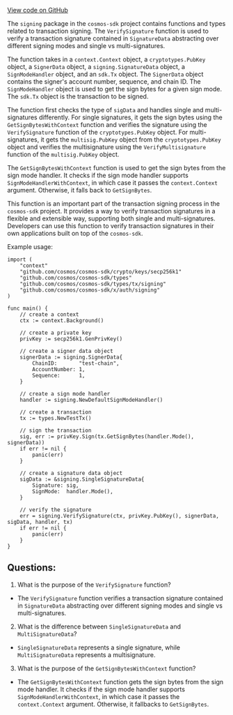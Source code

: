 [View code on GitHub](https://github.com/cosmos/cosmos-sdk.git/x/auth/signing/verify.go)

The `signing` package in the `cosmos-sdk` project contains functions and types related to transaction signing. The `VerifySignature` function is used to verify a transaction signature contained in `SignatureData` abstracting over different signing modes and single vs multi-signatures. 

The function takes in a `context.Context` object, a `cryptotypes.PubKey` object, a `SignerData` object, a `signing.SignatureData` object, a `SignModeHandler` object, and an `sdk.Tx` object. The `SignerData` object contains the signer's account number, sequence, and chain ID. The `SignModeHandler` object is used to get the sign bytes for a given sign mode. The `sdk.Tx` object is the transaction to be signed.

The function first checks the type of `sigData` and handles single and multi-signatures differently. For single signatures, it gets the sign bytes using the `GetSignBytesWithContext` function and verifies the signature using the `VerifySignature` function of the `cryptotypes.PubKey` object. For multi-signatures, it gets the `multisig.PubKey` object from the `cryptotypes.PubKey` object and verifies the multisignature using the `VerifyMultisignature` function of the `multisig.PubKey` object.

The `GetSignBytesWithContext` function is used to get the sign bytes from the sign mode handler. It checks if the sign mode handler supports `SignModeHandlerWithContext`, in which case it passes the `context.Context` argument. Otherwise, it falls back to `GetSignBytes`.

This function is an important part of the transaction signing process in the `cosmos-sdk` project. It provides a way to verify transaction signatures in a flexible and extensible way, supporting both single and multi-signatures. Developers can use this function to verify transaction signatures in their own applications built on top of the `cosmos-sdk`. 

Example usage:

```
import (
    "context"
    "github.com/cosmos/cosmos-sdk/crypto/keys/secp256k1"
    "github.com/cosmos/cosmos-sdk/types"
    "github.com/cosmos/cosmos-sdk/types/tx/signing"
    "github.com/cosmos/cosmos-sdk/x/auth/signing"
)

func main() {
    // create a context
    ctx := context.Background()

    // create a private key
    privKey := secp256k1.GenPrivKey()

    // create a signer data object
    signerData := signing.SignerData{
        ChainID:       "test-chain",
        AccountNumber: 1,
        Sequence:      1,
    }

    // create a sign mode handler
    handler := signing.NewDefaultSignModeHandler()

    // create a transaction
    tx := types.NewTestTx()

    // sign the transaction
    sig, err := privKey.Sign(tx.GetSignBytes(handler.Mode(), signerData))
    if err != nil {
        panic(err)
    }

    // create a signature data object
    sigData := &signing.SingleSignatureData{
        Signature: sig,
        SignMode:  handler.Mode(),
    }

    // verify the signature
    err = signing.VerifySignature(ctx, privKey.PubKey(), signerData, sigData, handler, tx)
    if err != nil {
        panic(err)
    }
}
```
## Questions: 
 1. What is the purpose of the `VerifySignature` function?
- The `VerifySignature` function verifies a transaction signature contained in `SignatureData` abstracting over different signing modes and single vs multi-signatures.

2. What is the difference between `SingleSignatureData` and `MultiSignatureData`?
- `SingleSignatureData` represents a single signature, while `MultiSignatureData` represents a multisignature.

3. What is the purpose of the `GetSignBytesWithContext` function?
- The `GetSignBytesWithContext` function gets the sign bytes from the sign mode handler. It checks if the sign mode handler supports `SignModeHandlerWithContext`, in which case it passes the `context.Context` argument. Otherwise, it fallbacks to `GetSignBytes`.